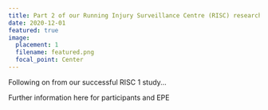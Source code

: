 ```yaml
---
title: Part 2 of our Running Injury Surveillance Centre (RISC) research launched !
date: 2020-12-01
featured: true
image:
  placement: 1
  filename: featured.png
  focal_point: Center
---
```

Following on from our successful RISC 1 study...

<!--more-->

Further information here for participants and EPE